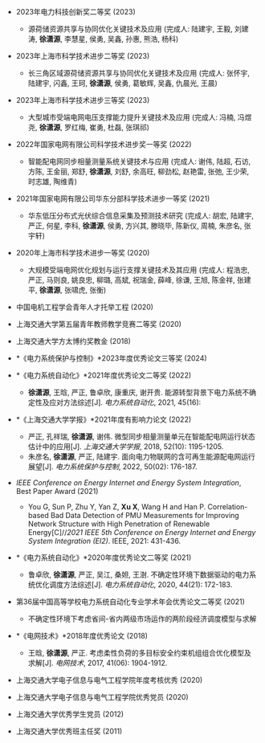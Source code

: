 
* 2023年电力科技创新奖二等奖 (2023)
  * 源荷储资源共享与协同优化关键技术及应用 (完成人: 陆建宇, 王毅, 刘建涛, **徐潇源**, 李慧星, 侯勇, 吴鑫, 孙惠, 熊浩, 杨科)
* 2023年上海市科学技术进步二等奖 (2023)
  * 长三角区域源荷储资源共享与协同优化关键技术及应用 (完成人: 张怀宇, 陆建宇, 闪鑫, 王珂, **徐潇源**, 侯勇, 葛敏辉, 吴鑫, 仇晨光, 王晨)
* 2023年上海市科学技术进步三等奖 (2023)
  * 大型城市受端电网电压支撑能力提升关键技术及应用 (完成人: 冯楠, 冯煜尧, **徐潇源**, 罗红梅, 崔勇, 杜磊, 张琪祁)
* 2022年国家电网有限公司科学技术进步奖一等奖 (2022)
  * 智能配电网同步相量测量系统关键技术与应用 (完成人: 谢伟, 陆超, 石访, 方陈, 王金丽, 郑舒, **徐潇源**, 刘舒, 余高旺, 柳劲松, 赵艳雷, 张弛, 王少荣, 时志雄, 陶维青)
* 2021年国家电网有限公司华东分部科学技术进步一等奖 (2021)
  * 华东低压分布式光伏综合信息采集及预测技术研究 (完成人: 胡宏, 陆建宇, 严正, 何星, 李科, **徐潇源**, 侯勇, 方兴其, 滕晓毕, 陈新仪, 周楠, 朱彦名, 张宇轩)
* 2020年上海市科学技术进步一等奖 (2020)
  * 大规模受端电网优化规划与运行支撑关键技术及其应用 (完成人: 程浩忠, 严正, 马则良, 姚良忠, 柳璐, 高斌, 祝瑞金, 薛峰, 徐谦, 王旭, 陈金祥, 张建平, **徐潇源**, 张啸虎, 张衡)

* 中国电机工程学会青年人才托举工程 (2020)
* 上海交通大学第五届青年教师教学竞赛二等奖 (2020)
* 上海交通大学方太博约奖教金 (2018)

* *《电力系统保护与控制》*2023年度优秀论文三等奖 (2024)
* *《电力系统自动化》*2021年度优秀论文二等奖 (2022)
  * **徐潇源**, 王晗, 严正, 鲁卓欣, 康重庆, 谢开贵. 能源转型背景下电力系统不确定性及应对方法综述[J]. *电力系统自动化*, 2021, 45(16): 
* *《上海交通大学学报》*2021年度有影响力论文 (2022)
  * 严正, 孔祥瑞, **徐潇源**, 谢伟. 微型同步相量测量单元在智能配电网运行状态估计中的应用[J]. *上海交通大学学报*, 2018, 52(10): 1195-1205.
  * 朱彦名, **徐潇源**, 严正, 陆建宇. 面向电力物联网的含可再生能源配电网运行展望[J]. *电力系统保护与控制*, 2022, 50(02): 176-187.
* *IEEE Conference on Energy Internet and Energy System Integration*, Best Paper Award (2021)
  * You G, Sun P, Zhu Y, Yan Z, **Xu X**, Wang H and Han P. Correlation-based Bad Data Detection of PMU Measurements for Improving Network Structure with High Penetration of Renewable Energy[C]//*2021 IEEE 5th Conference on Energy Internet and Energy System Integration (EI2)*. IEEE, 2021: 431-436.
* *《电力系统自动化》*2020年度优秀论文二等奖 (2021)
  * 鲁卓欣, **徐潇源**, 严正, 吴江, 桑妲, 王澍. 不确定性环境下数据驱动的电力系统优化调度方法综述[J]. *电力系统自动化*, 2020, 44(21): 172-183.
* 第36届中国高等学校电力系统自动化专业学术年会优秀论文二等奖 (2021)
  * 不确定性环境下考虑省间-省内两级市场运作的两阶段经济调度模型与求解
* *《电网技术》*2018年度优秀论文 (2018)
  * 王晗, **徐潇源**, 严正. 考虑柔性负荷的多目标安全约束机组组合优化模型及求解[J]. *电网技术*, 2017, 41(06): 1904-1912.
 
* 上海交通大学电子信息与电气工程学院年度考核优秀 (2020)
* 上海交通大学电子信息与电气工程学院优秀党员 (2020)
* 上海交通大学优秀学生党员 (2012)
* 上海交通大学优秀班主任奖 (2011)
